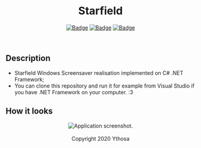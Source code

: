 <br>

<h1 align="center">Starfield</h1>
<div align="center">

[![Badge](https://img.shields.io/badge/Uses-CSharp-brightgreen.svg?style=for-the-badge&logo=c-sharp&logoWidth=15&logoColor=brightgreen)](https://docs.microsoft.com/ru-ru/dotnet/csharp/)
[![Badge](https://img.shields.io/badge/Open-Source-important.svg?style=for-the-badge&logo=open-source-initiative&logoWidth=15&logoColor=orange)](https://ru.wikipedia.org/wiki/Open_source)
[![Badge](https://img.shields.io/badge/Made_with-Affection-ff69b4.svg?style=for-the-badge&logo=ko-fi&logoWidth=15&logoColor=ff69b4)](https://i.pinimg.com/736x/d7/5f/e3/d75fe32e7af10c3ed0bafb98816a6ce2.jpg)
    
</div>

<br>

## Description
*	Starfield Windows Screensaver realisation implemented on C# .NET Framework;
*	You can clone this repository and run it for example from Visual Studio if you have .NET Framework on your computer. :3

## How it looks
<div align="center">
	<img src="https://github.com/Ythosa/Starfield/blob/master/assets/application.jpg" alt="Application screenshot." />
</div>

<br>

<div align="center">
  Copyright 2020 Ythosa
</div>
